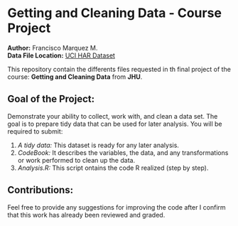# Getting and Cleaning Data - Course Project
**Author:** Francisco Marquez M. <br />
**Data File Location:** [UCI HAR Dataset](https://d396qusza40orc.cloudfront.net/getdata%2Fprojectfiles%2FUCI%20HAR%20Dataset.zip "It download the data set") <br />

This repository contain the differents files requested in th final project of the course: **Getting and Cleaning Data** from **JHU**.

## Goal of the Project:
Demonstrate your ability to collect, work with, and clean a data set. The goal is to prepare tidy data that can be used for later analysis. You will be required to submit: 
1) *A tidy data:*  This dataset is ready for any later analysis.
3) *CodeBook:*     It describes the variables, the data, and any transformations or work performed to clean up the data.
4) *Analysis.R:*   This script ontains the code R realized (step by step).

## Contributions:
Feel free to provide any suggestions for improving the code after I confirm that this work has already been reviewed and graded.






